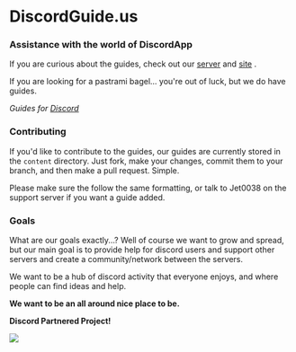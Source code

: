 # DiscordGuide.us #
### Assistance with the world of DiscordApp #

If you are curious about the guides, check out our [server](https://discord.gg/zXsAHTd) and [site](https://discordguide.us) .

If you are looking for a pastrami bagel... you're out of luck, but we do have guides.

*Guides for [Discord](https://discordapp.com)*

### Contributing

If you'd like to contribute to the guides, our guides are currently stored in the
`content` directory. Just fork, make your changes, commit them to your branch,
and then make a pull request. Simple. 

Please make sure the follow the same formatting, or talk to Jet0038 on the support server if you want a guide added.

### Goals

What are our goals exactly...?
Well of course we want to grow and spread, but our main goal is to provide help for discord users and support other servers and create a community/network between the servers. 

We want to be a hub of discord activity that everyone enjoys, and where people can find ideas and help.

**We want to be an all around nice place to be.**

**Discord Partnered Project!**

![](https://cdn.discordapp.com/attachments/268982781739139082/286197813564538890/Asset_1.png)
